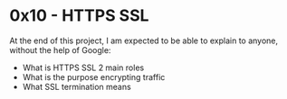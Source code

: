# 0x10 - HTTPS SSL

At the end of this project, I am expected to be able to explain to anyone, without the help of Google:
* What is HTTPS SSL 2 main roles
* What is the purpose encrypting traffic
* What SSL termination means
